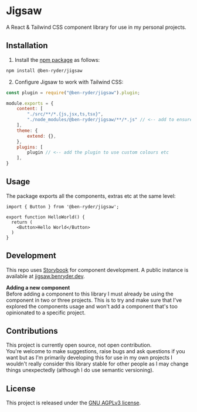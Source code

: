 # Jigsaw
A React & Tailwind CSS component library for use in my personal projects.

## Installation
1. Install the [npm package](https://www.npmjs.com/package/@ben-ryder/jigsaw) as follows:
```bash
npm install @ben-ryder/jigsaw
```

2. Configure Jigsaw to work with Tailwind CSS:
```js
const plugin = require("@ben-ryder/jigsaw").plugin;

module.exports = {
    content: [
        "./src/**/*.{js,jsx,ts,tsx}",
        "./node_modules/@ben-ryder/jigsaw/**/*.js" // <-- add to ensure styles are included at build time
    ],
    theme: {
        extend: {},
    },
    plugins: [
        plugin // <-- add the plugin to use custom colours etc
    ],
}
```

## Usage
The package exports all the components, extras etc at the same level:

```tsx
import { Button } from '@ben-ryder/jigsaw';

export function HelloWorld() {
  return (
    <Button>Hello World</Button>
  )
}
```

## Development
This repo uses [Storybook](https://storybook.js.org/) for component development. A public instance is available at [jigsaw.benryder.dev](https://jigsaw.benryder.dev/).

**Adding a new component**  
Before adding a component to this library I must already be using the component in two or three projects. This is to try
and make sure that I've explored the components usage and won't add a component that's too opinionated to a specific project.

## Contributions
This project is currently open source, not open contribution.  
You're welcome to make suggestions, raise bugs and ask questions if you want
but as I'm primarily developing this for use in my own projects I wouldn't really consider this library stable for other people as I may change things unexpectedly (although I do use semantic versioning).

## License
This project is released under the [GNU AGPLv3 license](https://github.com/Ben-Ryder/jigsaw/blob/main/LICENSE.txt).
